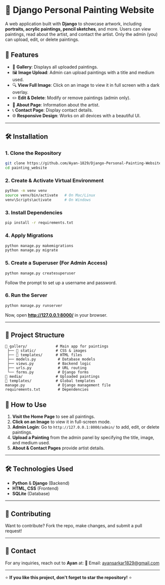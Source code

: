 # 🎨 Django Personal Painting Website

A web application built with **Django** to showcase artwork, including **portraits, acrylic paintings, pencil sketches**, and more. Users can view paintings, read about the artist, and contact the artist. Only the admin (you) can upload, edit, or delete paintings.

## 🚀 Features
- 📌 **Gallery**: Displays all uploaded paintings.
- 🖼️ **Image Upload**: Admin can upload paintings with a title and medium used.
- 🔍 **View Full Image**: Click on an image to view it in full screen with a dark overlay.
- ✏️ **Edit & Delete**: Modify or remove paintings (admin only).
- 📃 **About Page**: Information about the artist.
- 📞 **Contact Page**: Display contact details.
- 🌐 **Responsive Design**: Works on all devices with a beautiful UI.

---

## 🛠️ Installation
### **1. Clone the Repository**
```bash
git clone https://github.com/Ayan-1829/Django-Personal-Painting-Website.git
cd painting_website
```

### **2. Create & Activate Virtual Environment**
```bash
python -m venv venv
source venv/bin/activate   # On Mac/Linux
venv\Scripts\activate      # On Windows
```

### **3. Install Dependencies**
```bash
pip install -r requirements.txt
```

### **4. Apply Migrations**
```bash
python manage.py makemigrations
python manage.py migrate
```

### **5. Create a Superuser** (For Admin Access)
```bash
python manage.py createsuperuser
```
Follow the prompt to set up a username and password.

### **6. Run the Server**
```bash
python manage.py runserver
```
Now, open **http://127.0.0.1:8000/** in your browser.

---

## 📂 Project Structure
```
📁 gallery/             # Main app for paintings
 ├── 📂 static/         # CSS & images
 ├── 📂 templates/      # HTML files
 ├── models.py          # Database models
 ├── views.py           # Backend logic
 ├── urls.py            # URL routing
 └── forms.py           # Django forms
📁 media/               # Uploaded paintings
📁 templates/           # Global templates
manage.py               # Django management file
requirements.txt        # Dependencies

```

## 🎨 How to Use
1. **Visit the Home Page** to see all paintings.
2. **Click on an Image** to view it in full-screen mode.
3. **Admin Login**: Go to `http://127.0.0.1:8000/admin/` to add, edit, or delete paintings.
4. **Upload a Painting** from the admin panel by specifying the title, image, and medium used.
5. **About & Contact Pages** provide artist details.

---

## 🛠️ Technologies Used
- **Python** & **Django** (Backend)
- **HTML, CSS** (Frontend)
- **SQLite** (Database)

---

## 🤝 Contributing
Want to contribute? Fork the repo, make changes, and submit a pull request!

---

## 📧 Contact
For any inquiries, reach out to **Ayan** at:
📩 Email: [ayansarkar1829@gmail.com](mailto:ayansarkar1829@gmail.com)

---

⭐ **If you like this project, don't forget to star the repository!** ⭐
